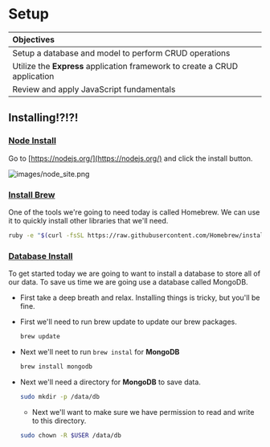 # Setup

| Objectives |
| :--- |
| Setup a database and model to perform CRUD operations |
| Utilize the **Express** application framework to create a CRUD application |
| Review and apply JavaScript fundamentals |



## Installing!?!?!

### [Node Install](https://nodejs.org/)

Go to [https://nodejs.org/](https://nodejs.org/) and click the install button.

![images/node_site.png](images/node_site.png)

### [Install Brew](http://brew.sh/)

One of the tools we're going to need today is called Homebrew. We can use it to quickly install other libraries that we'll need.

```bash
ruby -e "$(curl -fsSL https://raw.githubusercontent.com/Homebrew/install/master/install)"
```


### [Database Install](http://docs.mongodb.org/manual/tutorial/install-mongodb-on-os-x/)

To get started today we are going to want to install a database to store all of our data. To save us time we are going use a database called MongoDB. 


* First take a deep breath and relax. Installing things is tricky, but you'll be fine.
* First we'll need to run brew update to update our brew packages.

  ```bash
  brew update
  ```
* Next we'll neet to run `brew instal` for **MongoDB**

  ```bash
  brew install mongodb
  ```

* Next we'll need a directory for **MongoDB** to save data.

  ```bash
  sudo mkdir -p /data/db
  ```

  * Next we'll want to make sure we have permission to read and write to this directory.

  ```bash
  sudo chown -R $USER /data/db
  ```

  


